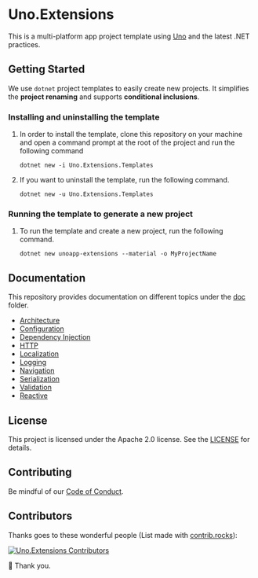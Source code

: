 ﻿# Uno.Extensions

This is a multi-platform app project template using [Uno](https://github.com/unoplatform/uno) and the latest .NET practices.

## Getting Started

We use `dotnet` project templates to easily create new projects. It simplifies the **project renaming** and supports **conditional inclusions**.

### Installing and uninstalling the template

1. In order to install the template, clone this repository on your machine and open a command prompt at the root of the project and run the following command

   `dotnet new -i Uno.Extensions.Templates`


1. If you want to uninstall the template, run the following command.

    `dotnet new -u Uno.Extensions.Templates`

### Running the template to generate a new project

1. To run the template and create a new project, run the following command.

    `dotnet new unoapp-extensions --material -o MyProjectName`

## Documentation

This repository provides documentation on different topics under the [doc](doc/) folder.

- [Architecture](doc/00-Introduction.md)
- [Configuration](doc/04-Configuration.md)
- [Dependency Injection](doc/02-DependencyInjection.md)
- [HTTP](doc/06-HTTP.md)
- [Localization](doc/05-Localization.md)
- [Logging](doc/03-Logging.md)
- [Navigation](doc/07-Navigation.md)
- [Serialization](doc/08-Serialization.md)
- [Validation](doc/09-Validation.md)
- [Reactive](doc/Reactive.md)

## License

This project is licensed under the Apache 2.0 license. See the [LICENSE](LICENSE) for details.

## Contributing

Be mindful of our [Code of Conduct](CODE_OF_CONDUCT.md).

## Contributors
Thanks goes to these wonderful people (List made with [contrib.rocks](https://contrib.rocks)):

[![Uno.Extensions Contributors](https://contrib.rocks/image?repo=unoplatform/uno.extensions)](https://github.com/unoplatform/uno.extensions/graphs/contributors)

💖 Thank you.
